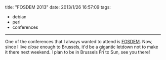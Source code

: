 title: "FOSDEM 2013"
date: 2013/1/26 16:57:09
tags:
- debian
- perl
- conferences
---
One of the conferences that I always wanted to attend is <a href="https://fosdem.org">FOSDEM</a>. Now, since I live <i>close</i> enough to Brussels, it'd be a gigantic letdown not to make it there next weekend. I plan to be in Brussels Fri to Sun, see you there!
